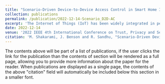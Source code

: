 ```yaml
---
title: "Scenario-Driven Device-to-Device Access Control in Smart Home IoT"
collection: publications
permalink: /publication/2022-12-14-Scenario_D2D-AC
excerpt: 'The Internet of Things (IoT) has been widely integrated in peoples everyday lives. As an infrastructure of connected heterogeneous devices, IoT has not yet achieved the seamless integration of device-to-device collaboration which is necessary for real-life home automation. Smart home IoT devices expect to exchange their collected data or status in certain circumstances, in spite of their heterogeneity, viz. working with different communication protocols, IoT platforms, middleware, data and semantics. Deploying appropriate access control models and mechanisms is of utmost importance as any unauthorized access to data could have a cascading violation of privacy, safety and security of users. In this work, we propose a novel device-to-device access control paradigm in the smart home IoT. Our approach relies on message passing as the paradigm for device-to-device interactions. We further introduce actions and scenarios reflecting the chain of events in the smart home context, which facilitates scenario-driven attribute-based access control. Each scenario is triggered by triggering events, based on previously set administrative definitions. We define totally ordered sets of triggering events using priorities to enable conflict resolution for devices which may run into conflicting commands delivered though messages in different ongoing scenarios. The viability of the proposed approach is substantiated via a formal model and an enforcement architecture, backed up by a proof-of-concept implementation which affirms a trade-off between required authorization and efficacy. Potential future challenges are explored in the context of smart home IoT platforms.'
date: 2022-12-14
venue: '2022 IEEE 4th International Conference on Trust, Privacy and Security in Intelligent Systems, and Applications (TPS-ISA)'
citation: 'M. Shakarami, J. Benson and R. Sandhu, "Scenario-Driven Device-to-Device Access Control in Smart Home IoT," 2022 IEEE 4th International Conference on Trust, Privacy and Security in Intelligent Systems, and Applications (TPS-ISA), Atlanta, GA, USA, 2022, pp. 217-228, doi: 10.1109/TPS-ISA56441.2022.00035.'
---
```


The contents above will be part of a list of publications, if the user clicks the link for the publication than the contents of section will be rendered as a full page, allowing you to provide more information about the paper for the reader. When publications are displayed as a single page, the contents of the above "citation" field will automatically be included below this section in a smaller font.
